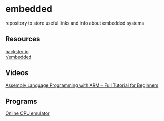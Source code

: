 # embedded
repository to store useful links and info about embedded systems

## Resources
[hackster.io](https://www.hackster.io/)  
[r/embedded](https://www.reddit.com/r/embedded/)

## Videos
[Assembly Language Programming with ARM – Full Tutorial for Beginners](https://www.youtube.com/watch?v=gfmRrPjnEw4&ab_channel=freeCodeCamp.org)

## Programs
[Online CPU emulator](https://cpulator.01xz.net/)
